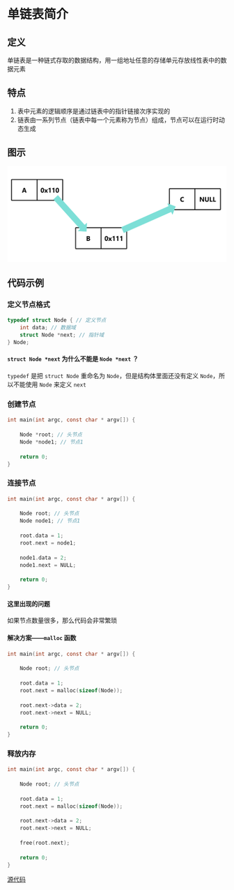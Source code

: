 # 单链表简介

## 定义
单链表是一种链式存取的数据结构，用一组地址任意的存储单元存放线性表中的数据元素

## 特点
1. 表中元素的逻辑顺序是通过链表中的指针链接次序实现的
2. 链表由一系列节点（链表中每一个元素称为节点）组成，节点可以在运行时动态生成

## 图示
![单链表](../imgs/link4.png)

## 代码示例

### 定义节点格式

```c
typedef struct Node { // 定义节点
    int data; // 数据域
    struct Node *next; // 指针域
} Node;
```

#### `struct Node *next` 为什么不能是 `Node *next` ？

`typedef` 是把 `struct Node` 重命名为 `Node`，但是结构体里面还没有定义 `Node`，所以不能使用 `Node` 来定义 `next`

### 创建节点

```c
int main(int argc, const char * argv[]) {

    Node *root; // 头节点
    Node *node1; // 节点1

    return 0;
}
```

### 连接节点

```c
int main(int argc, const char * argv[]) {

    Node root; // 头节点
    Node node1; // 节点1

    root.data = 1; 
    root.next = node1;

    node1.data = 2;
    node1.next = NULL;

    return 0;
}
```

#### 这里出现的问题

如果节点数量很多，那么代码会非常繁琐

#### 解决方案——`malloc` 函数

```c
int main(int argc, const char * argv[]) {

    Node root; // 头节点

    root.data = 1; 
    root.next = malloc(sizeof(Node));

    root.next->data = 2;
    root.next->next = NULL;

    return 0;
}
```

### 释放内存

```c
int main(int argc, const char * argv[]) {

    Node root; // 头节点

    root.data = 1; 
    root.next = malloc(sizeof(Node));

    root.next->data = 2;
    root.next->next = NULL;

    free(root.next);

    return 0;
}
```

[源代码](单链表简介.c)
